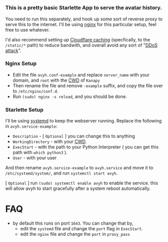 # 
### This is a pretty basic Starlette App to serve the avatar history.
You need to run this separately, and hook up some sort of reverse proxy to 
serve this to the internet. I'll be using [nginx](https://nginx.org) for this particular setup, feel free to use whatever.

I'd also recommend setting up [Cloudflare caching](https://developers.cloudflare.com/cache) (specfically, to the `/static/*` path) to reduce bandwith, and overall avoid any sort of "[DDoS attack](https://en.wikipedia.org/wiki/Denial-of-service_attack)".

### Nginx Setup
- Edit the file `avyh.conf-example` and replace `server_name` with your domain, and `root` with the [CWD](https://en.wikipedia.org/wiki/Working_directory, "Current Working Directory") of `Kanapy`
- Then rename the file and remove `-example` suffix, and copy the file over to `/etc/nginx/conf.d`.
- Run `(sudo) nginx -s reload`, and you should be done.

### Starlette Setup
I'll be using [systemd]("https://systemd.io/", "systemd") to keep the webserver running.
Replace the following in `avyh.service-example`:

- `Description` - [ `Optional` ] you can change this to anything
- `WorkingDirectory` - with your [CWD](https://en.wikipedia.org/wiki/Working_directory, "Current Working Directory").
- `ExecStart` - with the path to your Python Interpreter ( you can get this path with `which python3` ).
- `User` - with your user

And then rename `avyh.service-example` to `avyh.service` and move it to `/etc/systemd/system/`, and run `systemctl start avyh`.

[ `Optional` ] run `(sudo) systemctl enable avyh` to enable the service. this will allow avyh to start gracefully after a system reboot automatically.

# FAQ
- by default this runs on port `1643`. You can change that by,
    - edit the `systemd` file and change the `port` flag in `ExecStart`.
    - edit the `nginx` file and change the `port` in `proxy_pass`

<!-- i don't even know why im writing this, just contact me if you want to run this on your own server for whatever bizzaire reason. -->